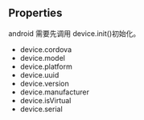  
## Properties 

android 需要先调用 device.init()初始化。

- device.cordova
- device.model
- device.platform
- device.uuid
- device.version
- device.manufacturer
- device.isVirtual
- device.serial
 